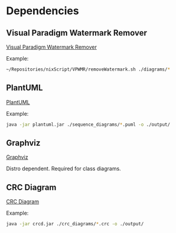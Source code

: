 # Dependencies

## Visual Paradigm Watermark Remover
[Visual Paradigm Watermark Remover](https://github.com/iamSlightlyWind/nixScript/blob/main/VPWMR/removeWatermark.sh)

Example:
```sh
~/Repositories/nixScript/VPWMR/removeWatermark.sh ./diagrams/*
```

## PlantUML
[PlantUML](https://plantuml.com/download)

Example:
```sh
java -jar plantuml.jar ./sequence_diagrams/*.puml -o ./output/
```

## Graphviz
[Graphviz](https://archlinux.org/packages/extra/x86_64/graphviz/)

Distro dependent. Required for class diagrams.

## CRC Diagram
[CRC Diagram](https://github.com/MarioKusek/CRCDiagram)

Example:
```sh
java -jar crcd.jar ./crc_diagrams/*.crc -o ./output/
```
